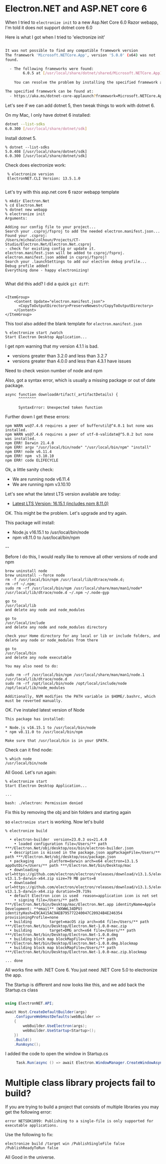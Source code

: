 # Electron.NET and ASP.NET core 6

When I tried to `electronize init` to a new Asp.Net Core 6.0 Razor
webapp, I'm told it does not support dotnet core 6.0

Here is what I got when I tried to 'electronize init'

```sh

It was not possible to find any compatible framework version
The framework 'Microsoft.NETCore.App', version '5.0.0' (x64) was not
found.

  - The following frameworks were found:
        6.0.5 at [/usr/local/share/dotnet/shared/Microsoft.NETCore.App]
	
	You can resolve the problem by installing the specified framework and/or SDK.

The specified framework can be found at:
  - https://aka.ms/dotnet-core-applaunch?framework=Microsoft.NETCore.App&framework_version=5.0.0&arch=x64&rid=osx.12-x64
```

Let's see if we can add dotnet 5, then tweak things to work with dotnet 6.

On my Mac, I only have dotnet 6 installed:

```sh
dotnet --list-sdks
6.0.300 [/usr/local/share/dotnet/sdk]
```

Install dotnet 5.


```
% dotnet --list-sdks 
5.0.408 [/usr/local/share/dotnet/sdk]
6.0.300 [/usr/local/share/dotnet/sdk]
```

Check does electronize work:
```
 % electronize version
 ElectronNET.CLI Version: 13.5.1.0
 
```

Let's try with this asp.net core 6 razor webapp template

```
% mkdir Electron.Net
% cd Electron.Net
% dotnet new webapp
% electronize init
Arguments: 

Adding our config file to your project...
Search your .csproj/fsproj to add the needed electron.manifest.json...
Found your .csproj:
/Users/michealcolhoun/Projects/CT-Studio/Electron.Net/Electron.Net.csproj
- check for existing config or update it.
electron.manifest.json will be added to csproj/fsproj.
electron.manifest.json added in csproj/fsproj!
Search your .launchSettings to add our electron debug profile...
Debug profile added!
Everything done - happy electronizing!


```

What did this add? I did a quick `git diff`:
```

<ItemGroup>
    <Content Update="electron.manifest.json">
      <CopyToOutputDirectory>PreserveNewest</CopyToOutputDirectory>
    </Content>
</ItemGroup>
```

This tool also added the blank template for `electron.manifest.json`


```
% electronize start /watch
Start Electron Desktop Application...

```
I get npm warning that my version 4.1.1 is bad.

- versions greater than 3.2.0 and less than 3.2.7 
- versions greater than 4.0.0 and less than 4.3.1 have issues

Need to check vesion number of node and npm

Also, got a syntax error, which is usually a missing package or out of
date package. 

```
async function downloadArtifact(_artifactDetails) {
      ^^^^^^^^
      
      SyntaxError: Unexpected token function
```      

Further down I get these errors:

```
npm WARN ws@7.4.6 requires a peer of bufferutil@^4.0.1 but none was installed.
npm WARN ws@7.4.6 requires a peer of utf-8-validate@^5.0.2 but none was installed.
npm ERR! Darwin 21.4.0
npm ERR! argv "/usr/local/bin/node" "/usr/local/bin/npm" "install"
npm ERR! node v6.11.4
npm ERR! npm  v3.10.10
npm ERR! code ELIFECYCLE

```


Ok, a little sanity check:

* We are running node v6.11.4
* We are running npm v3.10.10

Let's see what the latest LTS version available are today:

* [Latest LTS Version: 16.15.1 (includes npm 8.11.0)](https://nodejs.org/en/download/)

OK. This might be the problem. Let's upgrade and try again.

This package will install:

* Node.js v16.15.1 to /usr/local/bin/node
* npm v8.11.0 to /usr/local/bin/npm

--

Before I do this, I would really like to remove all other versions of
node and npm


```
brew uninstall node
brew uninstall --force node 
rm -f /usr/local/bin/npm /usr/local/lib/dtrace/node.d;
rm -rf ~/.npm;
sudo rm -rf /usr/local/bin/npm /usr/local/share/man/man1/node* /usr/local/lib/dtrace/node.d ~/.npm ~/.node-gyp 

go to 
/usr/local/lib
and delete any node and node_modules

go to 
/usr/local/include
and delete any node and node_modules directory

check your Home directory for any local or lib or include folders, and
delete any node or node_modules from there

go to 
/usr/local/bin
and delete any node executable

You may also need to do:

sudo rm -rf /usr/local/bin/npm /usr/local/share/man/man1/node.1 /usr/local/lib/dtrace/node.d
sudo rm -rf /opt/local/bin/node /opt/local/include/node /opt/local/lib/node_modules

Additionally, NVM modifies the PATH variable in $HOME/.bashrc, which must be reverted manually.

```

OK. I've instaled latest version of Node

```
This package has installed:

* Node.js v16.15.1 to /usr/local/bin/node
* npm v8.11.0 to /usr/local/bin/npm

Make sure that /usr/local/bin is in your $PATH.
```

Check can it find node:

```
% which node
/usr/local/bin/node
```

All Good. Let's run again:

```
% electronize start 
Start Electron Desktop Application...

... 

bash: ./electron: Permission denied

```

Fix this by removing the obj and bin folders and starting again


so `electronize start` is working. Now let's build


```
% electronize build

  • electron-builder  version=23.0.3 os=21.4.0
    • loaded configuration file=/Users/** path ***/Electron.Net/obj/desktop/osx/bin/electron-builder.json
  • description is missed in the package.json appPackageFile=/Users/** path ***/Electron.Net/obj/desktop/osx/package.json
  • packaging       platform=darwin arch=x64 electron=13.1.5 appOutDir=/Users/** path ***/Electron.Net/bin/Desktop/mac
  • downloading url=https://github.com/electron/electron/releases/download/v13.1.5/electron-v13.1.5-darwin-x64.zip size=79 MB parts=8
  • downloaded url=https://github.com/electron/electron/releases/download/v13.1.5/electron-v13.1.5-darwin-x64.zip duration=39.719s
  • default Electron icon is used  reason=application icon is not set
    • signing file=/Users/** path ***/Electron.Net/bin/Desktop/mac/Electron.Net.app identityName=Apple Development: **email** (WXWWL34DPU) identityHash=E9CA415AC9AEB795772240047C20924B4E246354 provisioningProfile=none
  • building        target=macOS zip arch=x64 file=/Users/** path ***/Electron.Net/bin/Desktop/Electron.Net-1.0.0-mac.zip
  • building        target=DMG arch=x64 file=/Users/** path ***/Electron.Net/bin/Desktop/Electron.Net-1.0.0.dmg
  • building block map blockMapFile=/Users/** path ***/Electron.Net/bin/Desktop/Electron.Net-1.0.0.dmg.blockmap
  • building block map blockMapFile=/Users/** path ***/Electron.Net/bin/Desktop/Electron.Net-1.0.0-mac.zip.blockmap
  
... done
```



All works fine with .NET Core 6. You just need .NET Core 5.0 to electronize the app.


The Startup is different and now looks like this, and we add back the Startup.cs class


```c#

using ElectronNET.API;

await Host.CreateDefaultBuilder(args)
    .ConfigureWebHostDefaults(webBuilder =>
    {
        webBuilder.UseElectron(args);
        webBuilder.UseStartup<Startup>();
    })
    .Build()
    .RunAsync();

```

I added the code to open the window in Startup.cs

```c#
     Task.Run(async () => await Electron.WindowManager.CreateWindowAsync());
```


# Multiple class library projects fail to build?

If you are trying to build a project that consists of multiple libraries you may get the following error:
```
error NETSDK1099: Publishing to a single-file is only supported for executable applications.
```
Use the following to fix:
```
electronize build /target win /PublishSingleFile false /PublishReadyToRun false
```
All Good in the universe.


